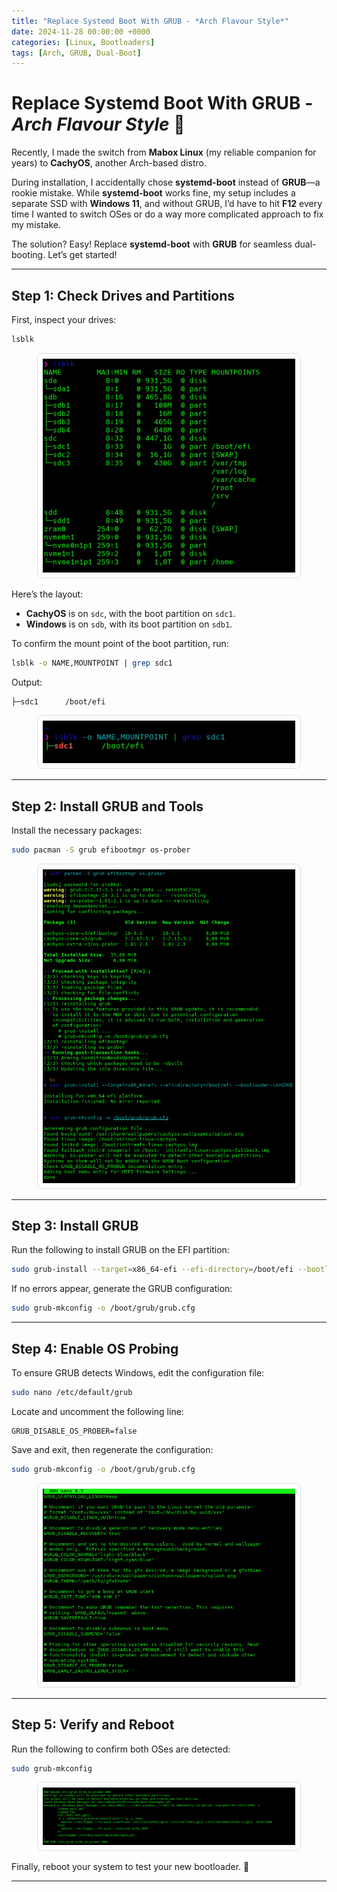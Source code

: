 ```yaml
---
title: "Replace Systemd Boot With GRUB - *Arch Flavour Style*"
date: 2024-11-28 00:00:00 +0000
categories: [Linux, Bootloaders]
tags: [Arch, GRUB, Dual-Boot]
---
```


# Replace Systemd Boot With GRUB - *Arch Flavour Style* 🚀

Recently, I made the switch from **Mabox Linux** (my reliable companion for years) to **CachyOS**, another Arch-based distro.  

During installation, I accidentally chose **systemd-boot** instead of **GRUB**—a rookie mistake. While **systemd-boot** works fine, my setup includes a separate SSD with **Windows 11**, and without GRUB, I’d have to hit **F12** every time I wanted to switch OSes or do a way more complicated approach to fix my mistake.  

The solution? Easy! Replace **systemd-boot** with **GRUB** for seamless dual-booting. Let’s get started!

---

## Step 1: Check Drives and Partitions  

First, inspect your drives:  

```bash
lsblk
```

<div style="text-align: center;">
  <img src="/assets/Screenshot1.png" alt="lsblk output" style="max-width: 80%; border: 1px solid #ddd; border-radius: 8px; padding: 8px;">
</div>

Here’s the layout:  
- **CachyOS** is on `sdc`, with the boot partition on `sdc1`.  
- **Windows** is on `sdb`, with its boot partition on `sdb1`.  

To confirm the mount point of the boot partition, run:  

```bash
lsblk -o NAME,MOUNTPOINT | grep sdc1
```

Output:  
```
├─sdc1      /boot/efi
```

<div style="text-align: center;">
  <img src="/assets/Screenshot2.png" alt="Mount point output" style="max-width: 80%; border: 1px solid #ddd; border-radius: 8px; padding: 8px;">
</div>

---

## Step 2: Install GRUB and Tools  

Install the necessary packages:  

```bash
sudo pacman -S grub efibootmgr os-prober
```

<div style="text-align: center;">
  <img src="/assets/Screenshot3.png" alt="Installing GRUB and tools" style="max-width: 80%; border: 1px solid #ddd; border-radius: 8px; padding: 8px;">
</div>

---

## Step 3: Install GRUB  

Run the following to install GRUB on the EFI partition:  

```bash
sudo grub-install --target=x86_64-efi --efi-directory=/boot/efi --bootloader-id=GRUB
```

If no errors appear, generate the GRUB configuration:  

```bash
sudo grub-mkconfig -o /boot/grub/grub.cfg
```

---

## Step 4: Enable OS Probing  

To ensure GRUB detects Windows, edit the configuration file:  

```bash
sudo nano /etc/default/grub
```

Locate and uncomment the following line:  

```
GRUB_DISABLE_OS_PROBER=false
```

Save and exit, then regenerate the configuration:  

```bash
sudo grub-mkconfig -o /boot/grub/grub.cfg
```

<div style="text-align: center;">
  <img src="/assets/Screenshot4.png" alt="Editing GRUB config" style="max-width: 80%; border: 1px solid #ddd; border-radius: 8px; padding: 8px;">
</div>

---

## Step 5: Verify and Reboot  

Run the following to confirm both OSes are detected:  

```bash
sudo grub-mkconfig
```

<div style="text-align: center;">
  <img src="/assets/Screenshot5.png" alt="Final GRUB configuration" style="max-width: 80%; border: 1px solid #ddd; border-radius: 8px; padding: 8px;">
</div>

Finally, reboot your system to test your new bootloader. 🎉

---

<div id="giscus"></div>
<script src="https://giscus.app/client.js"
        data-repo="sto0ka/blog"
        data-repo-id="R_kgDONPl-yA"
        data-category="General"
        data-category-id="DIC_kwDONPl-yM4Cksi6"
        data-mapping="pathname"
        data-strict="1"
        data-reactions-enabled="1"
        data-emit-metadata="0"
        data-input-position="top"
        data-theme="noborder_gray"
        data-lang="en"
        crossorigin="anonymous"
        async>
</script>
